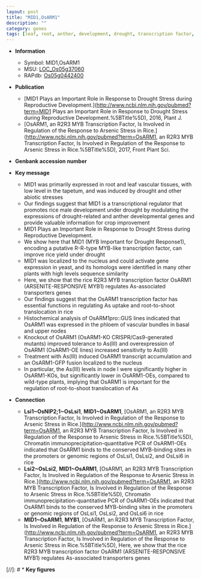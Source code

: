 ```yaml
---
layout: post
title: "MID1,OsARM1"
description: ""
category: genes
tags: [leaf, root, anther, development, drought, transcription factor, yield, abiotic stress, reproductive, stress, nucleus, anther development, biotic stress, drought stress, drought stress , transcriptional regulator, reproductive development, vascular bundle, tolerance, phloem, node]
---
```


* **Information**  
    + Symbol: MID1,OsARM1  
    + MSU: [LOC_Os05g37060](http://rice.plantbiology.msu.edu/cgi-bin/ORF_infopage.cgi?orf=LOC_Os05g37060)  
    + RAPdb: [Os05g0442400](http://rapdb.dna.affrc.go.jp/viewer/gbrowse_details/irgsp1?name=Os05g0442400)  

* **Publication**  
    + [MID1 Plays an Important Role in Response to Drought Stress during Reproductive Development.](http://www.ncbi.nlm.nih.gov/pubmed?term=MID1 Plays an Important Role in Response to Drought Stress during Reproductive Development.%5BTitle%5D), 2016, Plant J.
    + [OsARM1, an R2R3 MYB Transcription Factor, Is Involved in Regulation of the Response to Arsenic Stress in Rice.](http://www.ncbi.nlm.nih.gov/pubmed?term=OsARM1, an R2R3 MYB Transcription Factor, Is Involved in Regulation of the Response to Arsenic Stress in Rice.%5BTitle%5D), 2017, Front Plant Sci.

* **Genbank accession number**  

* **Key message**  
    + MID1 was primarily expressed in root and leaf vascular tissues, with low level in the tapetum, and was induced by drought and other abiotic stresses
    + Our findings suggest that MID1 is a transcriptional regulator that promotes rice male development under drought by modulating the expressions of drought-related and anther developmental genes and provide valuable information for crop improvement
    + MID1 Plays an Important Role in Response to Drought Stress during Reproductive Development.
    + We show here that MID1 (MYB Important for Drought Response1), encoding a putative R-R-type MYB-like transcription factor, can improve rice yield under drought
    + MID1 was localized to the nucleus and could activate gene expression in yeast, and its homologs were identified in many other plants with high levels sequence similarity
    + Here, we show that the rice R2R3 MYB transcription factor OsARM1 (ARSENITE-RESPONSIVE MYB1) regulates As-associated transporters genes
    + Our findings suggest that the OsARM1 transcription factor has essential functions in regulating As uptake and root-to-shoot translocation in rice
    + Histochemical analysis of OsARM1pro::GUS lines indicated that OsARM1 was expressed in the phloem of vascular bundles in basal and upper nodes
    + Knockout of OsARM1 (OsARM1-KO CRISPR/Cas9-generated mutants) improved tolerance to As(III) and overexpression of OsARM1 (OsARM1-OE lines) increased sensitivity to As(III)
    + Treatment with As(III) induced OsARM1 transcript accumulation and an OsARM1-GFP fusion localized to the nucleus
    + In particular, the As(III) levels in node I were significantly higher in OsARM1-KOs, but significantly lower in OsARM1-OEs, compared to wild-type plants, implying that OsARM1 is important for the regulation of root-to-shoot translocation of As

* **Connection**  
    + __Lsi1~OsNIP2;1~OsLsi1__, __MID1~OsARM1__, [OsARM1, an R2R3 MYB Transcription Factor, Is Involved in Regulation of the Response to Arsenic Stress in Rice.](http://www.ncbi.nlm.nih.gov/pubmed?term=OsARM1, an R2R3 MYB Transcription Factor, Is Involved in Regulation of the Response to Arsenic Stress in Rice.%5BTitle%5D),  Chromatin immunoprecipitation-quantitative PCR of OsARM1-OEs indicated that OsARM1 binds to the conserved MYB-binding sites in the promoters or genomic regions of OsLsi1, OsLsi2, and OsLsi6 in rice
    + __Lsi2~OsLsi2__, __MID1~OsARM1__, [OsARM1, an R2R3 MYB Transcription Factor, Is Involved in Regulation of the Response to Arsenic Stress in Rice.](http://www.ncbi.nlm.nih.gov/pubmed?term=OsARM1, an R2R3 MYB Transcription Factor, Is Involved in Regulation of the Response to Arsenic Stress in Rice.%5BTitle%5D),  Chromatin immunoprecipitation-quantitative PCR of OsARM1-OEs indicated that OsARM1 binds to the conserved MYB-binding sites in the promoters or genomic regions of OsLsi1, OsLsi2, and OsLsi6 in rice
    + __MID1~OsARM1__, __MYB1__, [OsARM1, an R2R3 MYB Transcription Factor, Is Involved in Regulation of the Response to Arsenic Stress in Rice.](http://www.ncbi.nlm.nih.gov/pubmed?term=OsARM1, an R2R3 MYB Transcription Factor, Is Involved in Regulation of the Response to Arsenic Stress in Rice.%5BTitle%5D),  Here, we show that the rice R2R3 MYB transcription factor OsARM1 (ARSENITE-RESPONSIVE MYB1) regulates As-associated transporters genes

[//]: # * **Key figures**  


